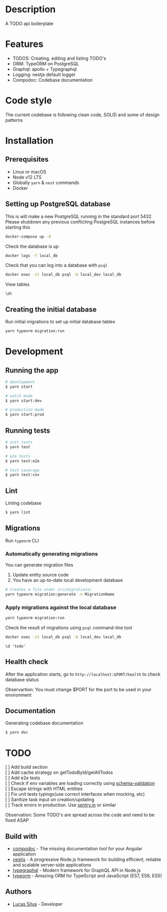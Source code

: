 # Description

A TODO api boilerplate

# Features

- TODOS: Creating, editing and listing TODO's
- ORM: TypeORM on PostgreSQL
- Graphql: apollo + Typegraphql
- Logging: nestjs default logger
- Compodoc: Codebase documentation

# Code style

The current codebase is following clean code, SOLID and some of design patterns

# Installation

## Prerequisites

- Linux or macOS
- Node v12 LTS
- Globally `yarn` & `nest` commands
- Docker

## Setting up PostgreSQL database

This is will make a new PostgreSQL running in the standard port 5432
Please shutdown any previous conflicting PostgreSQL instances before starting this

```bash
docker-compose up -d
```

Check the database is up

```bash
docker logs -f local_db
```

Check that you can log into a database with `psql`

```bash
docker exec -it local_db psql -U local_dev local_db
```

View tables

```psql
\dt
```

## Creating the initial database

Run initial migrations to set up initial database tables

```bash
yarn typeorm migration:run
```

# Development

## Running the app

```bash
# development
$ yarn start

# watch mode
$ yarn start:dev

# production mode
$ yarn start:prod
```

## Running tests

```bash
# unit tests
$ yarn test 

# e2e tests
$ yarn test:e2e

# test coverage
$ yarn test:cov
```

## Lint

Linting codebase

```bash
$ yarn lint
```

## Migrations

Run `typeorm` CLI

### Automatically generating migrations

You can generate migration files

1) Update entity source code
2) You have an up-to-date local development database

```bash
# Creates a file under src/migrations/
yarn typeorm migration:generate -n MigrationName
```

### Apply migrations against the local database

```bash
yarn typeorm migration:run
```

Check the result of migrations using `psql` command-line tool

```bash
docker exec -it local_db psql -U local_dev local_db
```

```psql
\d 'todo'
```

## Health check

After the application starts, go to `http://localhost:$PORT/health` to check database status

Observartion: You must change $PORT for the port to be used in your environment

## Documentation

Generating codebase documentation

```bash
$ yarn doc
```

# TODO

[ ] Add build section  
[ ] Add cache strategy on getTodoById/getAllTodos  
[ ] Add e2e tests  
[ ] Check if env variables are loading correctly using [schema-validation](https://docs.nestjs.com/techniques/configuration#schema-validation)  
[ ] Escape strings with HTML entities  
[ ] Fix unit tests typings(use correct interfaces when mocking, etc)  
[ ] Sanitize task input on creation/updating  
[ ] Track errors in production. Use [sentry.io](https://sentry.io) or similar

Observation: Some TODO's are spread across the code and need to be fixed ASAP

## Build with

- [compodoc](https://compodoc.app) - The missing documentation tool for your Angular application
- [nestjs](https://nestjs.com) - A progressive Node.js framework for building efficient, reliable and scalable server-side applications
- [typegraphql](https://typegraphql.com) - Modern framework for GraphQL API in Node.js
- [typeorm](https://typeorm.io) - Amazing ORM for TypeScript and JavaScript (ES7, ES6, ES5)

## Authors

- [Lucas Silva](https://github.com/luqezman) - Developer
